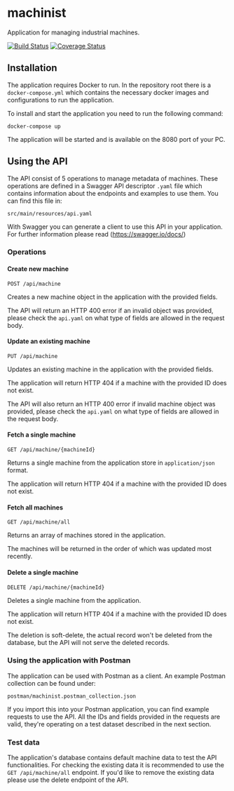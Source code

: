# machinist
Application for managing industrial machines.

[![Build Status](https://travis-ci.com/BoardyB/machinist.svg?branch=master)](https://travis-ci.com/BoardyB/machinist) [![Coverage Status](https://coveralls.io/repos/github/BoardyB/machinist/badge.svg?branch=master&service=github)](https://coveralls.io/github/BoardyB/machinist?branch=master)

## Installation
The application requires Docker to run. In the repository root there is a `docker-compose.yml` which contains the
necessary docker images and configurations to run the application.

To install and start the application you need to run the following command:

`docker-compose up`

The application will be started and is available on the 8080 port of your PC.

## Using the API
The API consist of 5 operations to manage metadata of machines. These operations are defined in a Swagger API
descriptor `.yaml` file which contains information about the endpoints and examples to use them.
You can find this file in:

`src/main/resources/api.yaml`

With Swagger you can generate a client to use this API in your application. 
For further information please read (https://swagger.io/docs/)

### Operations
#### Create new machine
`POST /api/machine`

Creates a new machine object in the application with the provided fields.

The API will return an HTTP 400 error if an invalid object was provided, please check the `api.yaml`
on what type of fields are allowed in the request body.

#### Update an existing machine
`PUT /api/machine`

Updates an existing machine in the application with the provided fields. 

The application will return HTTP 404 if a machine with the provided ID does not exist.

The API will also return an HTTP 400 error if invalid machine object was provided, please check the `api.yaml`
on what type of fields are allowed in the request body.

#### Fetch a single machine
`GET /api/machine/{machineId}`

Returns a single machine from the application store in `application/json` format.

The application will return HTTP 404 if a machine with the provided ID does not exist.

#### Fetch all machines
`GET /api/machine/all`

Returns an array of machines stored in the application.

The machines will be returned in the order of which was updated most recently.

#### Delete a single machine
`DELETE /api/machine/{machineId}`

Deletes a single machine from the application.

The application will return HTTP 404 if a machine with the provided ID does not exist.

The deletion is soft-delete, the actual record won't be deleted from the database, but the API will not serve
the deleted records. 

### Using the application with Postman
The application can be used with Postman as a client. An example Postman collection can be found under:

`postman/machinist.postman_collection.json`

If you import this into your Postman application, you can find example requests to use the API.
All the IDs and fields provided in the requests are valid, they're operating on a test dataset described
in the next section.

### Test data
The application's database contains default machine data to test the API functionalities. 
For checking the existing data it is recommended to use the `GET /api/machine/all` endpoint.
If you'd like to remove the existing data please use the delete endpoint of the API.

